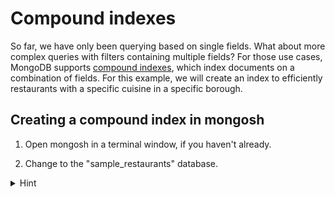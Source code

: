 # Compound indexes

So far, we have only been querying based on single fields. What about more complex queries with filters containing multiple fields? For those use cases, MongoDB supports [compound indexes](https://www.mongodb.com/docs/manual/core/indexes/index-types/index-compound/), which index documents on a combination of fields. For this example, we will create an index to efficiently restaurants with a specific cuisine in a specific borough.

## Creating a compound index in mongosh

1. Open mongosh in a terminal window, if you haven't already.

2. Change to the "sample_restaurants" database.
  <details>
  <summary>Hint</summary>

  ```js
  use sample_restaurants;
  ```

  To create an index on multiple fields, simply provide additional field: sort order pairs.

3. Run the following mongosh command to create an index in the `restaurants` collection, containing the `borough` and `cuisine` fields sorted in ascending order:
  ```js
  db.restaurants.createIndex({borough: 1, cuisine: 1});
  ```

  <details>
  <summary>Expected output</summary>

  ```js
  Atlas atlas-fn0rd-shard-0 [primary] sample_restaurants> db.restaurants.createIndex({borough: 1, cuisine: 1});
  borough_1_cuisine_1
  Atlas atlas-fn0rd-shard-0 [primary] sample_restaurants>
  ```
  </details>

  Note that the command returned the name of the created index, `borough_1_cuisine_1`. The name is the fields in the index and their sort orders, concatenated together.

4. In Compass, create a query to find all the Breakfast restaurants on Staten Island and click "Explain".
  <details>
  <summary>Hint</summary>

  ```js
  {borough: "Staten Island", cuisine: "Mexican"}
  ```
  </details>

  <details>
  <summary>Expected result</summary>

  ![Compass showing the results of the compound indexed query](images/compass-compound-query.png)
  </details>

5. Create another query, this time only searching for restaurants on Staten Island, without specifying a cuisine, and click "Explain".
  <details>
  <summary>Hint</summary>

  ```js
  {borough: "Staten Island"}
  ```
  </details>

  <details>
  <summary>Expected result</summary>

  ![Compass showing the results of the compound prefixed indexed query](images/compass-compound-query-prefix.png)
  </details>

  > [!NOTE]
  > This query used the compound index, because the query field `borough` is a prefix of the compound index.

When you are done, proceed to the next lab.
